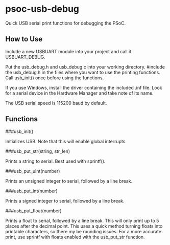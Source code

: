 psoc-usb-debug
==============

Quick USB serial print functions for debugging the PSoC.


How to Use
----------

Include a new USBUART module into your project and call it USBUART_DEBUG.

Put the usb_debug.h and usb_debug.c into your working directory. #include the
usb_debug.h in the files where you want to use the printing functions. Call
usb_init() once before using the functions.

If you use Windows, install the driver containing the included .inf file. Look
for a serial device in the Hardware Manager and take note of its name.

The USB serial speed is 115200 baud by default.


Functions
---------

###usb_init()

Initializes USB. Note that this will enable global interrupts.

###usb_put_str(string, str_len)

Prints a string to serial. Best used with sprintf().

###usb_put_uint(number)

Prints an unsigned integer to serial, followed by a line break.

###usb_put_int(number)

Prints a signed integer to serial, followed by a line break.

###usb_put_float(number)

Prints a float to serial, followed by a line break. This will only print up to 5
places after the decimal point. This uses a quick method turning floats into
printable characters, so there my be rounding issues. For a more accurate print,
use sprintf with floats enabled with the usb_put_str function.
